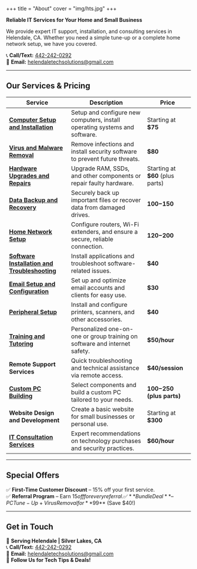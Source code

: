 +++
title = "About"
cover = "img/hts.jpg"
+++

**Reliable IT Services for Your Home and Small Business**

We provide expert IT support, installation, and consulting services in Helendale, CA. Whether you need a simple tune-up or a complete home network setup, we have you covered.

📞 **Call/Text:** [442-242-0292](tel:4422420292) \
📧 **Email:** helendaletechsolutions@gmail.com 

---

## **Our Services & Pricing**

| **Service**                                                                               | **Description**                                                               | **Price**                        |
| ----------------------------------------------------------------------------------------- | ----------------------------------------------------------------------------- | -------------------------------- |
| [**Computer Setup and Installation**](/posts/computer-setup-services/)                    | Setup and configure new computers, install operating systems and software.    | Starting at **$75**              |
| [**Virus and Malware Removal**](/posts/virus-malware-removal/)                            | Remove infections and install security software to prevent future threats.    | **$80**                          |
| [**Hardware Upgrades and Repairs**](/posts/hardware-upgrades-repairs/)                    | Upgrade RAM, SSDs, and other components or repair faulty hardware.            | Starting at **$60** (plus parts) |
| [**Data Backup and Recovery**](/posts/backup-recovery/)                                   | Securely back up important files or recover data from damaged drives.         | **$100-$150**                    |
| [**Home Network Setup**](/posts/home-network-setup/)                                      | Configure routers, Wi-Fi extenders, and ensure a secure, reliable connection. | **$120-$200**                    |
| [**Software Installation and Troubleshooting**](/posts/software-install-troubleshooting/) | Install applications and troubleshoot software-related issues.                | **$40**                          |
| [**Email Setup and Configuration**](/posts/email-setup-configuration/)                    | Set up and optimize email accounts and clients for easy use.                  | **$30**                          |
| [**Peripheral Setup**](/posts/peripheral-setup/)                                          | Install and configure printers, scanners, and other accessories.              | **$40**                          |
| [**Training and Tutoring**](/posts/training-tutoring/)                                    | Personalized one-on-one or group training on software and internet safety.    | **$50/hour**                     |
| **Remote Support Services**                                                               | Quick troubleshooting and technical assistance via remote access.             | **$40/session**                  |
| [**Custom PC Building**](/posts/custom-pc-building/)                                      | Select components and build a custom PC tailored to your needs.               | **$100-$250 (plus parts)**       |
| **Website Design and Development**                                                        | Create a basic website for small businesses or personal use.                  | Starting at **$300**             |
| [**IT Consultation Services**](/posts/it-consultation/)                                   | Expert recommendations on technology purchases and security practices.        | **$60/hour**                     |

---

## **Special Offers**

✅ **First-Time Customer Discount** – 15% off your first service.  
✅ **Referral Program** – Earn $15 off for every referral.  
✅ **Bundle Deal** – PC Tune-Up + Virus Removal for **$99** (Save $40!)

---

## **Get in Touch**

📍 **Serving Helendale | Silver Lakes, CA**  \
📞 **Call/Text:** [442-242-0292](tel:4422420292) \
📧 **Email:** helendaletechsolutions@gmail.com \
📢 **Follow Us for Tech Tips & Deals!**